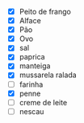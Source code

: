 - [x] Peito de frango
- [x] Alface
- [x] Pão
- [x] Ovo
- [x] sal
- [x] paprica
- [x] manteiga
- [x] mussarela ralada
- [ ] farinha
- [x] penne
- [ ] creme de leite
- [ ] nescau